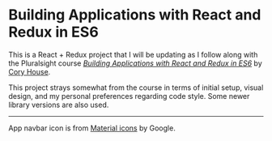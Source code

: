 # Building Applications with React and Redux in ES6

This is a React + Redux project that I will be updating as I follow along with the Pluralsight course [_Building Applications with React and Redux in ES6_](https://www.pluralsight.com/courses/react-redux-react-router-es6) by [Cory House](https://app.pluralsight.com/profile/author/cory-house).

This project strays somewhat from the course in terms of initial setup, visual design, and my personal preferences regarding code style. Some newer library versions are also used.

---

App navbar icon is from [Material icons](https://material.io/icons/) by Google.
